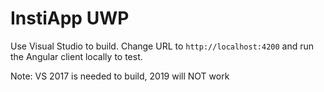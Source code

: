 # InstiApp UWP
Use Visual Studio to build. Change URL to `http://localhost:4200` and run the Angular client locally to test.

Note: VS 2017 is needed to build, 2019 will NOT work
